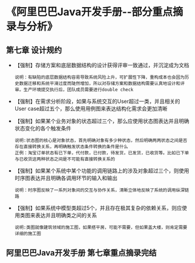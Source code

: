 # 《阿里巴巴Java开发手册--部分重点摘录与分析》

## 第七章 设计规约

* 【强制】存储方案和底层数据结构的设计获得评审一致通过，并沉淀成为文档

  ~~~wiki
  说明：有缺陷的底层数据结构容易导致系统风险上升，可扩展性下降，重构成本也会因为历史数据迁移和系统平滑过度而陡然增加，所以对存储方案和数据结构需要认真地设计和评审。生产环境提交执行后，团队成员需要进行double check
  ~~~

* 【强制】在需求分析阶段，如果与系统交互的User超过一类，并且相关的User case超过五个，那么使用用例图来表达结构化需求会更加清晰

* 【强制】如果某个业务对象的状态超过三个，那么应使用状态图表达并且明确状态变化的各个触发条件

  ~~~wiki
  说明:状态图的核心是对象状态，首先明确对象有多少种状态，然后明确两两状态之间是否存在直接转换关系，再明确触发状态条件转换的条件是什么
  正例：淘宝订单状态有已下单，代付款，已付款，待发货，已发货，已收货等。比如已下单与已收货这两种状态之间是不可能有直接转换关系的
  ~~~

* 【强制】如果某个系统中某个功能的调用链路上的涉及对象超过三个，则使用时序图表达并且明确各调用环节的输入和输出

  ~~~wiki
  说明：时序图反映了一系列对象间的交互与协作关系，清晰立体地反映了系统的调用纵深链路
  ~~~

* 【强制】如果系统中模型类超过5个，并且存在极其复杂的依赖关系，则应使用类图来表达并且明确类之间的关系

  ~~~wiki
  说明:类图就像建筑领域的施工图，如果搭平房，可能不需要，但如果盖大楼，则肯定需要详细的施工图
  ~~~

## 阿里巴巴Java开发手册 第七章重点摘录完结

